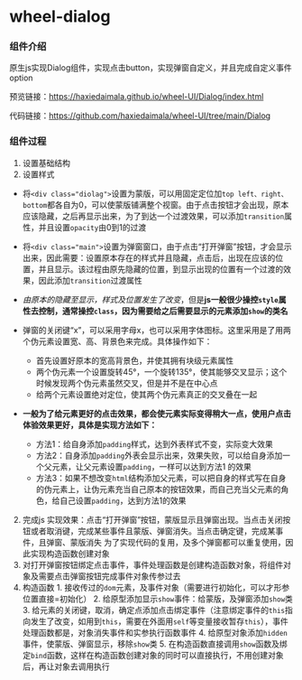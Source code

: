 # wheel-dialog
### 组件介绍
原生js实现Dialog组件，实现点击button，实现弹窗自定义，并且完成自定义事件option

预览链接：https://haxiedaimala.github.io/wheel-UI/Dialog/index.html

代码链接：https://github.com/haxiedaimala/wheel-UI/tree/main/Dialog

### 组件过程
1. 设置基础结构
2. 设置样式
  - 将`<div class="diolag">`设置为蒙版，可以用固定定位加`top left、right、bottom`都各自为0，可以使蒙版铺满整个视窗。由于点击按钮才会出现，原本应该隐藏，之后再显示出来，为了到达一个过渡效果，可以添加`transition`属性，并且设置`opacity`由0到1的过渡
  - 将`<div class="main">`设置为弹窗窗口，由于点击“打开弹窗”按钮，才会显示出来，因此需要：设置原本存在的样式并且隐藏，点击后，出现在应该的位置，并且显示。该过程由原先隐藏的位置，到显示出现的位置有一个过渡的效果，因此添加`transition`过渡属性
  - *由原本的隐藏至显示，样式及位置发生了改变*，但是**js一般很少操控`style`属性去控制，通常操控`class`，因为需要给之后需要显示的元素添加`show`的类名**
  - 弹窗的关闭键“x”，可以采用字母x，也可以采用字体图标。这里采用是了用两个伪元素设置宽、高、背景色来完成。具体操作如下：
    - 首先设置好原本的宽高背景色，并使其拥有块级元素属性
    - 两个伪元素一个设置旋转45°，一个旋转135°，使其能够交叉显示；这个时候发现两个伪元素虽然交叉，但是并不是在中心点
    - 给两个元素设置绝对定位，使其两个伪元素真正的交叉叠在一起

  - **一般为了给元素更好的点击效果，都会使元素实际变得稍大一点，使用户点击体验效果更好，具体是实现方法如下：**
    - 方法1：给自身添加`padding`样式，达到外表样式不变，实际变大效果
    - 方法2：自身添加`padding`外表会显示出来，效果失败，可以给自身添加一个父元素，让父元素设置`padding`，一样可以达到方法1 的效果
    - 方法3：如果不想改变`html`结构添加父元素，可以把自身的样式写在自身的伪元素上，让伪元素充当自己原本的按钮效果，而自己充当父元素的角色，给自己设置`padding`，达到方法1的效果
  
2. 完成js
实现效果：点击“打开弹窗”按钮，蒙版显示且弹窗出现。当点击关闭按钮或者取消键，完成某些事件且蒙版、弹窗消失。当点击确定键，完成某事件，且弹窗、蒙版消失
为了实现代码的复用，及多个弹窗都可以重复使用，因此实现构造函数创建对象
  1. 对打开弹窗按钮绑定点击事件，事件处理函数是创建构造函数对象，将组件对象及需要点击弹窗按钮完成事件对象传参过去
  2. 构造函数
    1. 接收传过的`dom`元素，及事件对象（需要进行初始化，可以才形参位置直接=初始化）
    2. 给原型添加显示`show`事件：给蒙版，及弹窗添加`show`类
    3. 给元素的关闭键，取消，确定点添加点击绑定事件（注意绑定事件的`this`指向发生了改变，如用到`this`，需要在外面用`self`等变量接收暂存`this`），事件处理函数都是，对象消失事件和实参执行函数事件
    4. 给原型对象添加`hidden`事件，使蒙版、弹窗显示，移除`show`类
    5. 在构造函数直接调用`show`函数及绑定`bind`函数，这样在构造函数创建对象的同时可以直接执行，不用创建对象后，再让对象去调用执行
